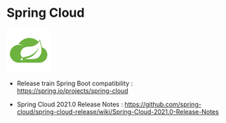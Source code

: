 # Spring Cloud

![cloud](doc/img/cloud.jpg)

- Release train Spring Boot compatibility : https://spring.io/projects/spring-cloud

- Spring Cloud 2021.0 Release Notes : https://github.com/spring-cloud/spring-cloud-release/wiki/Spring-Cloud-2021.0-Release-Notes
